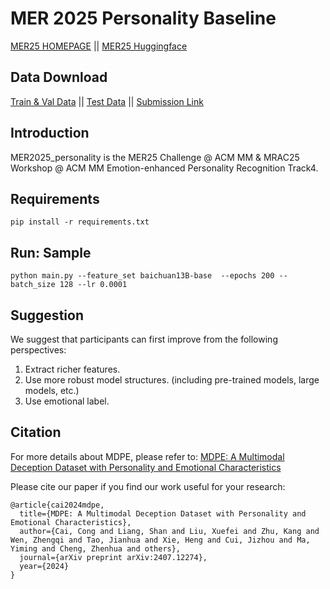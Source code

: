 # MER 2025 Personality Baseline 

<a href="https://zeroqiaoba.github.io/MER2025-website/">MER25 HOMEPAGE</a> ||  <a href="https://huggingface.co/datasets/MERChallenge/MER2025">MER25 Huggingface</a> 

## Data Download 
<a href="https://huggingface.co/datasets/MDPEdataset/MDPE_Dataset/">Train & Val Data</a> ||  <a href="https://huggingface.co/datasets/MDPEdataset/MER2025_personality/">Test Data</a> ||  <a href="https://codalab.lisn.upsaclay.fr/competitions/23185">Submission Link</a> 

## Introduction

MER2025_personality is the MER25 Challenge @ ACM MM & MRAC25 Workshop @ ACM MM Emotion-enhanced Personality Recognition Track4.

## Requirements

```
pip install -r requirements.txt
```

## Run: Sample 


```
python main.py --feature_set baichuan13B-base  --epochs 200 --batch_size 128 --lr 0.0001 
```

## Suggestion
We suggest that participants can first improve from the following perspectives:

1. Extract richer features.
2. Use more robust model structures. (including pre-trained models, large models, etc.)
3. Use emotional label.



## Citation
For more details about MDPE, please refer to:
[MDPE: A Multimodal Deception Dataset with Personality and Emotional Characteristics](https://arxiv.org/abs/2407.12274)

Please cite our paper if you find our work useful for your research:

```
@article{cai2024mdpe,
  title={MDPE: A Multimodal Deception Dataset with Personality and Emotional Characteristics},
  author={Cai, Cong and Liang, Shan and Liu, Xuefei and Zhu, Kang and Wen, Zhengqi and Tao, Jianhua and Xie, Heng and Cui, Jizhou and Ma, Yiming and Cheng, Zhenhua and others},
  journal={arXiv preprint arXiv:2407.12274},
  year={2024}
}
```
